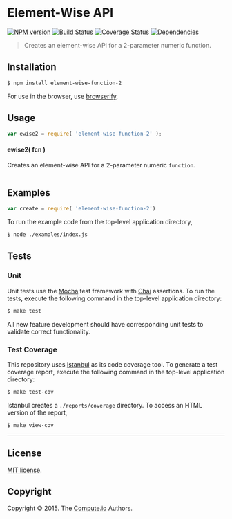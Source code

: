 Element-Wise API
===
[![NPM version][npm-image]][npm-url] [![Build Status][travis-image]][travis-url] [![Coverage Status][codecov-image]][codecov-url] [![Dependencies][dependencies-image]][dependencies-url]

> Creates an element-wise API for a 2-parameter numeric function.


## Installation

``` bash
$ npm install element-wise-function-2
```

For use in the browser, use [browserify](https://github.com/substack/node-browserify).


## Usage

``` javascript
var ewise2 = require( 'element-wise-function-2' );
```


#### ewise2( fcn )

Creates an element-wise API for a 2-parameter numeric `function`.

``` javascript

```


## Examples

``` javascript
var create = require( 'element-wise-function-2')
```

To run the example code from the top-level application directory,

``` bash
$ node ./examples/index.js
```


## Tests

### Unit

Unit tests use the [Mocha](http://mochajs.org/) test framework with [Chai](http://chaijs.com) assertions. To run the tests, execute the following command in the top-level application directory:

``` bash
$ make test
```

All new feature development should have corresponding unit tests to validate correct functionality.


### Test Coverage

This repository uses [Istanbul](https://github.com/gotwarlost/istanbul) as its code coverage tool. To generate a test coverage report, execute the following command in the top-level application directory:

``` bash
$ make test-cov
```

Istanbul creates a `./reports/coverage` directory. To access an HTML version of the report,

``` bash
$ make view-cov
```


---
## License

[MIT license](http://opensource.org/licenses/MIT).


## Copyright

Copyright &copy; 2015. The [Compute.io](https://github.com/compute-io) Authors.


[npm-image]: http://img.shields.io/npm/v/element-wise-function-2.svg
[npm-url]: https://npmjs.org/package/element-wise-function-2

[travis-image]: http://img.shields.io/travis/compute-io/element-wise-function-2/master.svg
[travis-url]: https://travis-ci.org/compute-io/element-wise-function-2

[codecov-image]: https://img.shields.io/codecov/c/github/compute-io/element-wise-function-2/master.svg
[codecov-url]: https://codecov.io/github/compute-io/element-wise-function-2?branch=master

[dependencies-image]: http://img.shields.io/david/compute-io/element-wise-function-2.svg
[dependencies-url]: https://david-dm.org/compute-io/element-wise-function-2

[dev-dependencies-image]: http://img.shields.io/david/dev/compute-io/element-wise-function-2.svg
[dev-dependencies-url]: https://david-dm.org/dev/compute-io/element-wise-function-2

[github-issues-image]: http://img.shields.io/github/issues/compute-io/element-wise-function-2.svg
[github-issues-url]: https://github.com/compute-io/element-wise-function-2/issues
